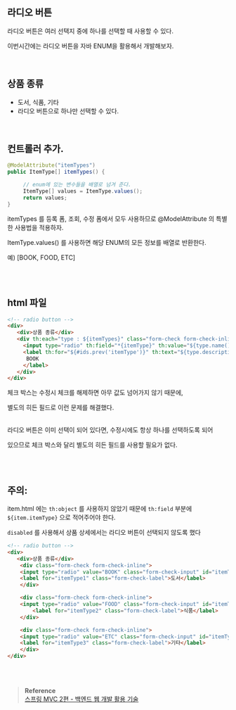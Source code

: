 ## 라디오 버튼

라디오 버튼은 여러 선택지 중에 하나를 선택할 때 사용할 수 있다. 

이번시간에는 라디오 버튼을 자바 ENUM을 활용해서 개발해보자.

<br/>

## 상품 종류

- 도서, 식품, 기타
- 라디오 버튼으로 하나만 선택할 수 있다.

<br/>

## 컨트롤러 추가.

```java
@ModelAttribute("itemTypes")
public ItemType[] itemTypes() {

     // enum에 있는 변수들을 배열로 넘겨 준다.
     ItemType[] values = ItemType.values();
     return values;
}
```

itemTypes 를 등록 폼, 조회, 수정 폼에서 모두 사용하므로 @ModelAttribute 의 특별한 사용법을 적용하자.

ItemType.values() 를 사용하면 해당 ENUM의 모든 정보를 배열로 반환한다. 

예) [BOOK, FOOD, ETC]


<br/><br/>

## html 파일

```html
<!-- radio button -->
<div>
   <div>상품 종류</div>
   <div th:each="type : ${itemTypes}" class="form-check form-check-inline">
     <input type="radio" th:field="*{itemType}" th:value="${type.name()}" class="form-check-input">
     <label th:for="${#ids.prev('itemType')}" th:text="${type.description}" class="form-check-label">
      BOOK
     </label>
   </div>
</div>
```



체크 박스는 수정시 체크를 해제하면 아무 값도 넘어가지 않기 때문에, 

별도의 히든 필드로 이런 문제를 해결했다. 

<br/>라디오 버튼은 이미 선택이 되어 있다면, 수정시에도 항상 하나를 선택하도록 되어 

있으므로 체크 박스와 달리 별도의 히든 필드를 사용할 필요가 없다.


<br/><br/>

## 주의:

item.html 에는 `th:object` 를 사용하지 않았기 때문에 `th:field` 부분에 `${item.itemType}` 으로 적어주어야 한다. 

`disabled` 를 사용해서 상품 상세에서는 라디오 버튼이 선택되지 않도록 했다


```html
<!-- radio button -->
<div>
   <div>상품 종류</div>
    <div class="form-check form-check-inline">
	<input type="radio" value="BOOK" class="form-check-input" id="itemType1" name="itemType">
	<label for="itemType1" class="form-check-label">도서</label>
    </div>

    <div class="form-check form-check-inline">
	<input type="radio" value="FOOD" class="form-check-input" id="itemType2" name="itemType" checked="checked">
        <label for="itemType2" class="form-check-label">식품</label>
    </div>

    <div class="form-check form-check-inline">
	<input type="radio" value="ETC" class="form-check-input" id="itemType3" name="itemType">
	<label for="itemType3" class="form-check-label">기타</label>
    </div>
</div>
```

<br/><br/>


>**Reference** <br/>[스프링 MVC 2편 - 백엔드 웹 개발 활용 기술](https://www.inflearn.com/course/%EC%8A%A4%ED%94%84%EB%A7%81-mvc-2)